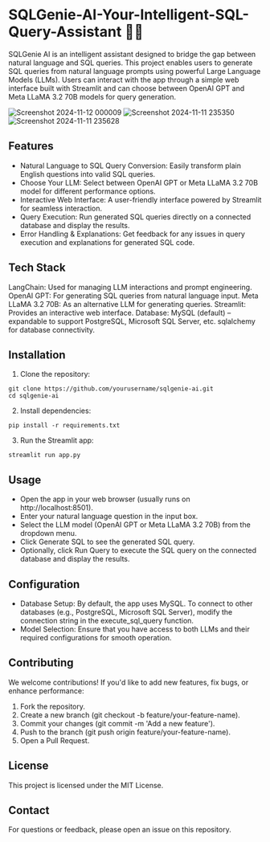 # SQLGenie-AI-Your-Intelligent-SQL-Query-Assistant 🧞‍♂️



SQLGenie AI is an intelligent assistant designed to bridge the gap between natural language and SQL queries. This project enables users to generate SQL queries from natural language prompts using powerful Large Language Models (LLMs). Users can interact with the app through a simple web interface built with Streamlit and can choose between OpenAI GPT and Meta LLaMA 3.2 70B models for query generation.

![Screenshot 2024-11-12 000009](https://github.com/user-attachments/assets/1197fcab-1daf-4b7f-85c0-d0631f426cbc)
![Screenshot 2024-11-11 235350](https://github.com/user-attachments/assets/1900f35b-3fe9-4786-9edb-6eafc5c5ad7a)
![Screenshot 2024-11-11 235628](https://github.com/user-attachments/assets/818ad737-1cee-405f-aadc-1cde7f45bf95)


## Features
- Natural Language to SQL Query Conversion: Easily transform plain English questions into valid SQL queries.
- Choose Your LLM: Select between OpenAI GPT or Meta LLaMA 3.2 70B model for different performance options.
- Interactive Web Interface: A user-friendly interface powered by Streamlit for seamless interaction.
- Query Execution: Run generated SQL queries directly on a connected database and display the results.
- Error Handling & Explanations: Get feedback for any issues in query execution and explanations for generated SQL code.

## Tech Stack
LangChain: Used for managing LLM interactions and prompt engineering.
OpenAI GPT: For generating SQL queries from natural language input.
Meta LLaMA 3.2 70B: As an alternative LLM for generating queries.
Streamlit: Provides an interactive web interface.
Database: MySQL (default) – expandable to support PostgreSQL, Microsoft SQL Server, etc.
sqlalchemy for database connectivity.

## Installation
1. Clone the repository:
```
git clone https://github.com/yourusername/sqlgenie-ai.git
cd sqlgenie-ai
```

2. Install dependencies:
```
pip install -r requirements.txt
```

3. Run the Streamlit app:
```
streamlit run app.py
```

## Usage
- Open the app in your web browser (usually runs on http://localhost:8501).
- Enter your natural language question in the input box.
- Select the LLM model (OpenAI GPT or Meta LLaMA 3.2 70B) from the dropdown menu.
- Click Generate SQL to see the generated SQL query.
- Optionally, click Run Query to execute the SQL query on the connected database and display the results.

## Configuration
- Database Setup: By default, the app uses MySQL. To connect to other databases (e.g., PostgreSQL, Microsoft SQL Server), modify the connection string in the execute_sql_query function.
- Model Selection: Ensure that you have access to both LLMs and their required configurations for smooth operation.

## Contributing

We welcome contributions! If you'd like to add new features, fix bugs, or enhance performance:

1. Fork the repository.
2. Create a new branch (git checkout -b feature/your-feature-name).
3. Commit your changes (git commit -m 'Add a new feature').
4. Push to the branch (git push origin feature/your-feature-name).
5. Open a Pull Request.

## License
This project is licensed under the MIT License.

## Contact
For questions or feedback, please open an issue on this repository.
